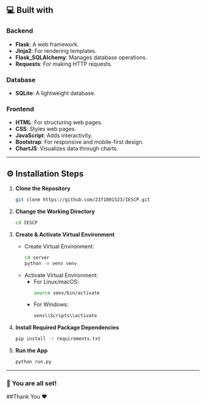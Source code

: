 ## 💻 Built with

### Backend
- **Flask**: A web framework.
- **Jinja2**: For rendering templates.
- **Flask_SQLAlchemy**: Manages database operations.
- **Requests**: For making HTTP requests.

### Database
- **SQLite**: A lightweight database.

### Frontend
- **HTML**: For structuring web pages.
- **CSS**: Styles web pages.
- **JavaScript**: Adds interactivity.
- **Bootstrap**: For responsive and mobile-first design.
- **ChartJS**: Visualizes data through charts.

---

## ⚙️ Installation Steps

1. **Clone the Repository**
    ```bash
    git clone https://github.com/23f1001523/IESCP.git
    ```

2. **Change the Working Directory**
    ```bash
    cd IESCP
    ```

3. **Create & Activate Virtual Environment**
    - Create Virtual Environment:
      ```bash
      cd server
      python -m venv venv
      ```
    - Activate Virtual Environment:
      - For Linux/macOS:
        ```bash
        source venv/bin/activate
        ```
      - For Windows:
        ```bash
        venv\\Scripts\\activate
        ```

4. **Install Required Package Dependencies**
    ```bash
    pip install -r requirements.txt
    ```

5. **Run the App**
    ```bash
    python run.py
    ```

---

### 🌟 You are all set!
##Thank You ❤️
